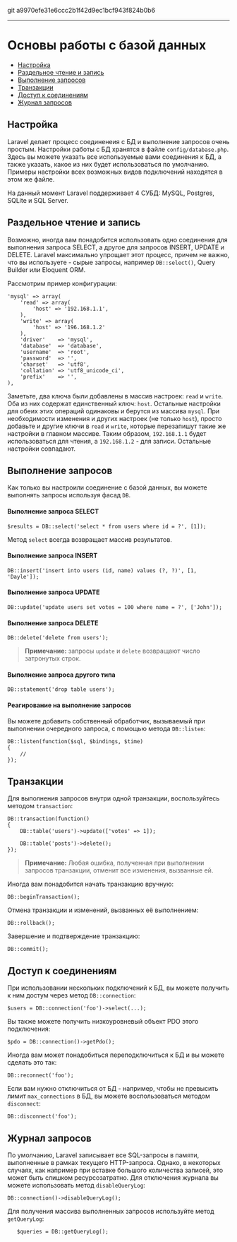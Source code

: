 git a9970efe31e6ccc2b1f42d9ec1bcf943f824b0b6

---

# Основы работы с базой данных

- [Настройка](#configuration)
- [Раздельное чтение и запись](#read-write-connections)
- [Выполнение запросов](#running-queries)
- [Транзакции](#database-transactions)
- [Доступ к соединениям](#accessing-connections)
- [Журнал запросов](#query-logging)

<a name="configuration"></a>
## Настройка

Laravel делает процесс соединенеия с БД и выполнение запросов очень простым. Настройки работы с БД хранятся в файле `config/database.php`. Здесь вы можете указать все используемые вами соединения к БД, а также указать, какое из них будет использоваться по умолчанию. Примеры настройки всех возможных видов подключений находятся в этом же файле.

На данный момент Laravel поддерживает 4 СУБД: MySQL, Postgres, SQLite и SQL Server.

<a name="read-write-connections"></a>
## Раздельное чтение и запись

Возможно, иногда вам понадобится использовать одно соединения для выполнения запроса SELECT, а другое для запросов INSERT, UPDATE и DELETE. Laravel максимально упрощает этот процесс, причем не важно, что вы используете - сырые запросы, например `DB::select()`, Query Builder или Eloquent ORM.

Рассмотрим пример конфигурации:

	'mysql' => array(
		'read' => array(
			'host' => '192.168.1.1',
		),
		'write' => array(
			'host' => '196.168.1.2'
		),
		'driver'    => 'mysql',
		'database'  => 'database',
		'username'  => 'root',
		'password'  => '',
		'charset'   => 'utf8',
		'collation' => 'utf8_unicode_ci',
		'prefix'    => '',
	),

Заметьте, два ключа были добавлены в массив настроек: `read` и `write`. Оба из них содержат единственный ключ: `host`. Остальные настройки для обеих этих операций одинаковы и берутся из массива `mysql`.  При необходимости изменения и других настроек (не только `host`), просто добавьте и другие ключи в `read` и  `write`, которые перезапишут такие же настройки в главном массиве. Таким образом, `192.168.1.1` будет использоваться для чтения, а `192.168.1.2` - для записи. Остальные настройки совпадают.

<a name="running-queries"></a>
## Выполнение запросов

Как только вы настроили соединение с базой данных, вы можете выполнять запросы используя фасад `DB`.

#### Выполнение запроса SELECT

	$results = DB::select('select * from users where id = ?', [1]);

Метод `select` всегда возвращает массив результатов.

#### Выполнение запроса INSERT

	DB::insert('insert into users (id, name) values (?, ?)', [1, 'Dayle']);

#### Выполнение запроса UPDATE

	DB::update('update users set votes = 100 where name = ?', ['John']);

#### Выполнение запроса DELETE

	DB::delete('delete from users');

> **Примечание:** запросы `update` и `delete` возвращают число затронутых строк.

#### Выполнение запроса другого типа

	DB::statement('drop table users');

#### Реагирование на выполнение запросов

Вы можете добавить собственный обработчик, вызываемый при выполнении очередного запроса, с помощью метода `DB::listen`:

	DB::listen(function($sql, $bindings, $time)
	{
		//
	});

<a name="database-transactions"></a>
## Транзакции

Для выполнения запросов внутри одной транзакции, воспользуйтесь методом `transaction`:

	DB::transaction(function()
	{
		DB::table('users')->update(['votes' => 1]);

		DB::table('posts')->delete();
	});

> **Примечание:** Любая ошибка, полученная при выполнении запросов транзакции, отменит все изменения, вызванные ей.

Иногда вам понадобится начать транзакцию вручную:

	DB::beginTransaction();

Отмена транзакции и изменений, вызванных её выполнением:

	DB::rollback();

Завершение и подтверждение транзакцию:

	DB::commit();

<a name="accessing-connections"></a>
## Доступ к соединениям

При использовании нескольких подключений к БД, вы можете получить к ним достум через метод `DB::connection`:

	$users = DB::connection('foo')->select(...);

Вы также можете получить низкоуровневый объект PDO этого подключения:

	$pdo = DB::connection()->getPdo();

Иногда вам может понадобиться переподключиться к БД и вы можете сделать это так:

	DB::reconnect('foo');

Если вам нужно отключиться от БД - например, чтобы не превысить лимит `max_connections` в БД, вы можете воспользоваться методом `disconnect`:

	DB::disconnect('foo');

<a name="query-logging"></a>
## Журнал запросов

По умолчанию, Laravel записывает все SQL-запросы в памяти, выполненные в рамках текущего HTTP-запроса. Однако, в некоторых случаях, как например при вставке большого количества записей, это может быть слишком ресурсозатратно. Для отключения журнала вы можете использовать метод `disableQueryLog`:

	DB::connection()->disableQueryLog();

Для получения массива выполненных запросов используйте метод `getQueryLog`:

       $queries = DB::getQueryLog();
